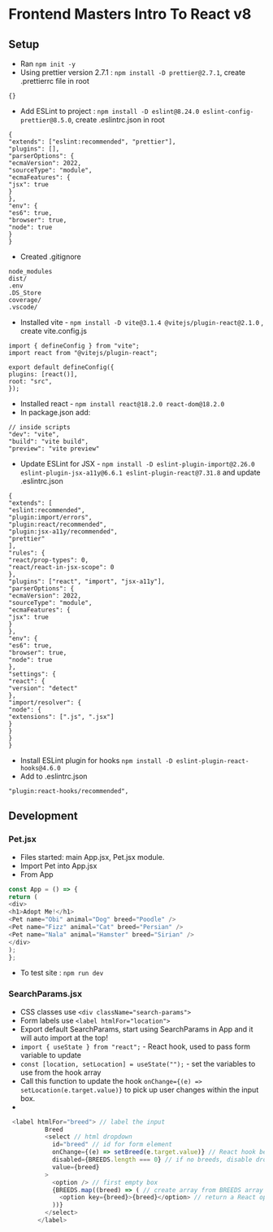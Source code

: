 # Frontend Masters Intro To React v8

## Setup 
* Ran `npm init -y`
* Using prettier version 2.7.1 : `npm install -D prettier@2.7.1`, create .prettierrc file in root
```
{}
```
* Add ESLint to project : `npm install -D eslint@8.24.0 eslint-config-prettier@8.5.0`, create .eslintrc.json in root
```
{
"extends": ["eslint:recommended", "prettier"],
"plugins": [],
"parserOptions": {
"ecmaVersion": 2022,
"sourceType": "module",
"ecmaFeatures": {
"jsx": true
}
},
"env": {
"es6": true,
"browser": true,
"node": true
}
}
```
* Created .gitignore
```
node_modules
dist/
.env
.DS_Store
coverage/
.vscode/
```
* Installed vite - `npm install -D vite@3.1.4 @vitejs/plugin-react@2.1.0` , create vite.config.js
```
import { defineConfig } from "vite";
import react from "@vitejs/plugin-react";

export default defineConfig({
plugins: [react()],
root: "src",
});
```
* Installed react - `npm install react@18.2.0 react-dom@18.2.0`
* In package.json add:
```
// inside scripts
"dev": "vite",
"build": "vite build",
"preview": "vite preview"
```
* Update ESLint for JSX - `npm install -D eslint-plugin-import@2.26.0 eslint-plugin-jsx-a11y@6.6.1 eslint-plugin-react@7.31.8` and update .eslintrc.json
```
{
"extends": [
"eslint:recommended",
"plugin:import/errors",
"plugin:react/recommended",
"plugin:jsx-a11y/recommended",
"prettier"
],
"rules": {
"react/prop-types": 0,
"react/react-in-jsx-scope": 0
},
"plugins": ["react", "import", "jsx-a11y"],
"parserOptions": {
"ecmaVersion": 2022,
"sourceType": "module",
"ecmaFeatures": {
"jsx": true
}
},
"env": {
"es6": true,
"browser": true,
"node": true
},
"settings": {
"react": {
"version": "detect"
},
"import/resolver": {
"node": {
"extensions": [".js", ".jsx"]
}
}
}
}
```
* Install ESLint plugin for hooks `npm install -D eslint-plugin-react-hooks@4.6.0`
* Add to .eslintrc.json 
```
"plugin:react-hooks/recommended",
```

## Development

### Pet.jsx
* Files started: main App.jsx, Pet.jsx module. 
* Import Pet into App.jsx 
* From App
```javascript
const App = () => {
return (
<div>
<h1>Adopt Me!</h1>
<Pet name="Obi" animal="Dog" breed="Poodle" />
<Pet name="Fizz" animal="Cat" breed="Persian" />
<Pet name="Nala" animal="Hamster" breed="Sirian" />
</div>
);
};
```
* To test site : `npm run dev`

### SearchParams.jsx
* CSS classes use `<div className="search-params">`
* Form labels use `<label htmlFor="location">`
* Export default SearchParams, start using SearchParams in App and it will auto import at the top!
* `import { useState } from "react";` - React hook, used to pass form variable to update 
* `const [location, setLocation] = useState("");` - set the variables to use from the hook array
* Call this function to update the hook `onChange={(e) => setLocation(e.target.value)}` to pick up user changes within the input box. 
* 
```javascript
 <label htmlFor="breed"> // label the input
          Breed
          <select // html dropdown
            id="breed" // id for form element
            onChange={(e) => setBreed(e.target.value)} // React hook behaviour
            disabled={BREEDS.length === 0} // if no breeds, disable dropdown
            value={breed}
          >
            <option /> // first empty box
            {BREEDS.map((breed) => ( // create array from BREEDS array
              <option key={breed}>{breed}</option> // return a React option tag for each value in BREEDS array
            ))}
          </select>
        </label>
```